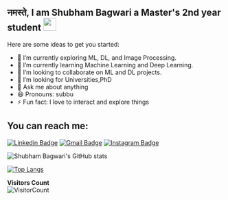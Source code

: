 ## नमस्ते, I am Shubham Bagwari a Master's 2nd year student <img  src="https://user-images.githubusercontent.com/42378118/110234147-e3259600-7f4e-11eb-95be-0c4047144dea.gif"  width="30">

Here are some ideas to get you started:

- 🔭 I’m currently exploring ML, DL, and Image Processing.
- 🌱 I’m currently learning Machine Learning and Deep Learning.
- 👯 I’m looking to collaborate on ML and DL projects.
- 🤔 I’m looking for Universities,PhD 
- 💬 Ask me about anything
- 😄 Pronouns: subbu
- ⚡ Fun fact: I love to interact and explore things

##  You can reach me:

[![Linkedin Badge](https://img.shields.io/badge/-Shubham%20Bagwari-blue?style=flat-square&logo=Linkedin&logoColor=white&link=https://www.linkedin.com/in/shubhambagwari/)](https://www.linkedin.com/in/shubhambagwari/)  [![Gmail Badge](https://img.shields.io/badge/-subbu.bagwari@gmail.com-c14438?style=flat-square&logo=Gmail&logoColor=white&link=mailto:subbu.bagwari@gmail.com)](mailto:subbu.bagwari@gmail.com)    [![Instagram Badge](https://img.shields.io/badge/-@subbu.bagwari-e4405f?style=flat-square&labelColor=f94877&logo=instagram&logoColor=white&link=https://www.instagram.com/subbu.bagwari/)](https://www.instagram.com/subbu.bagwari/)

![Shubham Bagwari's GitHub stats](https://github-readme-stats.vercel.app/api?username=shubhambagwari&show_icons=true&theme=radical)

[![Top Langs](https://github-readme-stats.vercel.app/api/top-langs/?username=Shubhambagwari&langs_count=8&layout=compact)](https://github.com/shubhambagwari/github-readme-stats)


**Visitors Count**<br>
![VisitorCount](https://profile-counter.glitch.me/{shubhambagwari}/count.svg)
